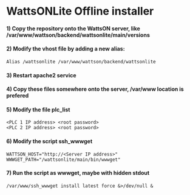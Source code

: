 ﻿# WattsONLite Offline installer

#### 1) Copy the repository onto the WattsON server, like /var/www/wattson/backend/wattsonlite/main/versions
#### 2) Modify the vhost file by adding a new alias:
```
Alias /wattsonlite /var/www/wattson/backend/wattsonlite
```
#### 3) Restart apache2 service
#### 4) Copy these files somewhere onto the server, /var/www location is prefered
#### 5) Modify the file plc_list
```
<PLC 1 IP address> <root password>
<PLC 2 IP address> <root password>
```
#### 6) Modify the script ssh_wwwget
```
WATTSON_HOST="http://<Server IP address>"
WWWGET_PATH="/wattsonlite/main/bin/wwwget"
```
#### 7) Run the script as wwwget, maybe with hidden stdout
```
/var/www/ssh_wwwget install latest force &>/dev/null &
```
